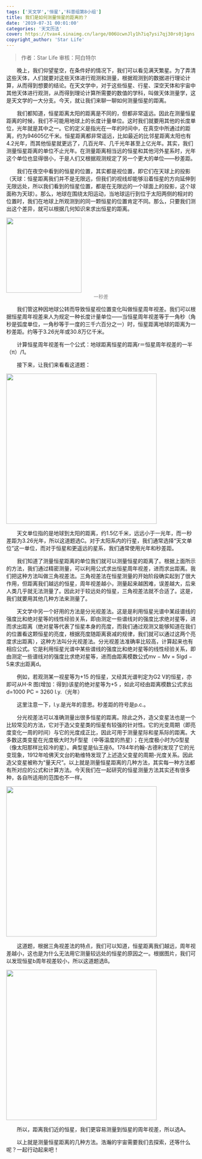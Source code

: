 ```yaml
---
tags: ['天文学','恒星','科普组第8小组']
title: 我们是如何测量恒星的距离的？
date: '2019-07-31 00:01:00'
categories: '天文历法'
cover: https://tvax4.sinaimg.cn/large/006UcwnJly1h7iq7ysi7qj30rs0j1gns.jpg
copyright_author: 'Star Life'
---
```


> 作者：Star Life
审核：阿白特尔

&emsp;&emsp;晚上，我们仰望星空，在条件好的情况下，我们可以看见满天繁星。为了弄清这些天体，人们就要对这些天体进行观测和测量，根据观测到的数据进行理论计算，从而得到想要的结论。在天文学中，对于这些恒星、行星、深空天体和宇宙中其他天体进行观测，从而得到理论计算所需要的数值的学科，叫做天体测量学，这是天文学的一大分支。今天，就让我们来聊一聊如何测量恒星的距离。

&emsp;&emsp;我们都知道，恒星距离太阳的距离是不同的，但都非常遥远。因此在测量恒星距离的时候，我们不可能用地球上的长度计量单位。这时我们就要用其他的长度单位，光年就是其中之一。它的定义是指光在一年的时间中，在真空中所通过的距离，约为94605亿千米。恒星距离都非常遥远，比如最近的比邻星距离太阳也有4.2光年，而其他恒星就更远了，几百光年、几千光年甚至上亿光年。其实，我们测量恒星距离的单位不止光年。在测量距离相当远的恒星和其他河外星系时，光年这个单位也显得很小，于是人们又根据观测规定了另一个更大的单位——秒差距。

&emsp;&emsp;我们在夜空中看到的恒星的位置，其实都是视位置，即它们在天球上的投影（天球：恒星距离我们并不是无限远，但我们的视线却能够沿着恒星的方向延伸到无限远处，所以我们看到的恒星位置，都是在无限远的一个球面上的投影，这个球面称为天球）。那么，地球在围绕太阳运动，当地球运行到位于太阳两侧的相对的位置时，我们在地球上所观测到的同一颗恒星的位置肯定不同。那么，只要我们测出这个差异，就可以根据几何知识来求出恒星的距离。

<img src="https://tvax2.sinaimg.cn/large/006UcwnJly1h7ipn3xva5j306e09vmxr.jpg" width=200/>
<center><font size=2px color=grey>一秒差</font></center>

&emsp;&emsp;我们管这种因地球公转而导致恒星视位置变化叫做恒星周年视差。我们可以根据恒星周年视差来人为规定一种长度计量单位——当恒星周年视差等于一角秒（角秒是弧度单位，一角秒等于一度的三千六百分之一）时，恒星距离地球的距离为一秒差距。约等于3.26光年或30.8万亿千米。

&emsp;&emsp;计算恒星周年视差有一个公式：地球距离恒星的距离r＝恒星周年视差的一半（π）/1。

&emsp;&emsp;接下来，让我们来看看这道题：

<img src="https://tvax2.sinaimg.cn/large/006UcwnJly1h7ipo28mqij30wq0qgwjh.jpg" width=400/>

&emsp;&emsp;天文单位指的是地球到太阳的距离，约1.5亿千米，远远小于一光年，而一秒差距为3.26光年，所以这道题选C。对于太阳系内的行星，我们通常选择“天文单位”这一单位，而对于恒星和更遥远的星系，我们通常使用光年和秒差距。

&emsp;&emsp;我们知道了测量恒星距离的单位我们就可以测量恒星的距离了。根据上面所示的方法，我们通过精密测量，可以利用公式求出恒星周年视差，进而求出距离。我们把这种方法叫做三角视差法。三角视差法在恒星测量的开始阶段确实起到了很大作用，但距离我们越远的恒星，周年视差越小，测量起来越困难，误差越大，后来人类几乎就无法测量了。因此对于较远处的恒星，三角视差法就不合适了。这是，我们就要用其他几种方法来测量了。

&emsp;&emsp;天文学中另一个好用的方法是分光视差法。这是是利用恒星光谱中某歧谱线的强度比和绝对星等的线性经验关系，即由测定一些谱线对的强度比求绝对星等，进而求出距离（绝对星等代表了恒星本身的亮度，而我们通过观测又能够知道在我们的位置看这颗恒星的亮度，根据亮度随距离衰减的规律，我们就可以通过这两个亮度求出距离），这种方法叫分光视差法。分光视差法准确率比较高，计算起来也有相应公式。它是利用恒星光谱中某些谱线的强度比和绝对星等的线性经验关系，即由测定一些谱线对的强度比求绝对星等，进而由距离模数公式mv − Mv = 5lgd − 5来求出距离d。 　　

&emsp;&emsp;例如，若观测某一视星等为+15 的恒星，又经其光谱判定为G2 V的恒星，亦即可从H-R 图(增加：得到)该星的绝对星等为+5 ，如此可经由距离模数公式求出d=1000 PC = 3260 l.y.（光年）

&emsp;&emsp;这里注意一下，l.y.是光年的意思。秒差距的符号是p.c.。

&emsp;&emsp;分光视差法可以准确测量出很多恒星的距离。除此之外，造父变星法也是一个比较常见的方法，它对于造父变星类的恒星有较强的针对性。它的光变周期（即亮度变化一周的时间）与它的光度成正比，因此可用于测量星际和星系际的距离。大多数这类变星在光度极大时为F型星（中等温度的热星）；在光度极小时为G型星（像太阳那样比较冷的星）。典型星是仙王座δ。1784年约翰-古德利发现了它的光变现象，1912年哈佛天文台的勒维特发现了上述造父变星的周期-光度关系。因此造父变星被称为“量天尺”。以上就是测量恒星距离的几种方法，其实每一种方法都有所对应的公式和计算方法。今天我们在一起研究的恒星测量方法其实还有很多种，各自所适用的范围也不一样。

<img src="https://tvax3.sinaimg.cn/large/006UcwnJly1h7ippar46cj30wq138dnv.jpg" width=400/>

&emsp;&emsp;这道题，根据三角视差法的特点，我们可以知道，恒星距离我们越远，周年视差越小，这也是为什么无法用它测量较远处的恒星的原因之一。根据图片，我们可以发现恒星b周年视差较小，所以这道题选B。

<img src="https://tvax4.sinaimg.cn/large/006UcwnJly1h7ippxvwxhj30wq0ok41y.jpg" width=400/>

&emsp;&emsp;所以，距离我们近的恒星，我们更容易测量到恒星的周年视差，所以选A。

&emsp;&emsp;以上就是测量恒星距离的几种方法。浩瀚的宇宙需要我们去探索，还等什么呢？一起行动起来吧！
